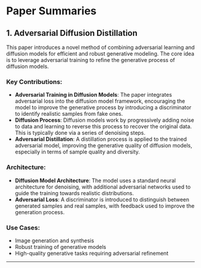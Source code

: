# Paper Summaries

## 1. **Adversarial Diffusion Distillation**

This paper introduces a novel method of combining adversarial learning and diffusion models for efficient and robust generative modeling. The core idea is to leverage adversarial training to refine the generative process of diffusion models.

### Key Contributions:
- **Adversarial Training in Diffusion Models**: The paper integrates adversarial loss into the diffusion model framework, encouraging the model to improve the generative process by introducing a discriminator to identify realistic samples from fake ones.
- **Diffusion Process**: Diffusion models work by progressively adding noise to data and learning to reverse this process to recover the original data. This is typically done via a series of denoising steps.
- **Adversarial Distillation**: A distillation process is applied to the trained adversarial model, improving the generative quality of diffusion models, especially in terms of sample quality and diversity.

### Architecture:
- **Diffusion Model Architecture**: The model uses a standard neural architecture for denoising, with additional adversarial networks used to guide the training towards realistic distributions.
- **Adversarial Loss**: A discriminator is introduced to distinguish between generated samples and real samples, with feedback used to improve the generation process.

### Use Cases:
- Image generation and synthesis
- Robust training of generative models
- High-quality generative tasks requiring adversarial refinement

---



